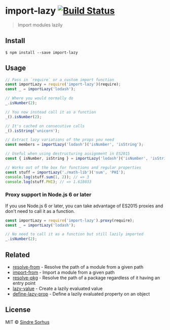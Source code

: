# import-lazy [![Build Status](https://travis-ci.org/sindresorhus/import-lazy.svg?branch=master)](https://travis-ci.org/sindresorhus/import-lazy)

> Import modules lazily

## Install

```
$ npm install --save import-lazy
```

## Usage

```js
// Pass in `require` or a custom import function
const importLazy = require('import-lazy')(require);
const _ = importLazy('lodash');

// Where you would normally do
_.isNumber(2);

// You now instead call it as a function
_().isNumber(2);

// It's cached on consecutive calls
_().isString('unicorn');

// Extract lazy variations of the props you need
const members = importLazy('lodash')('isNumber', 'isString');

// Useful when using destructuring assignment in ES2015
const { isNumber, isString } = importLazy('lodash')('isNumber', 'isString');

// Works out of the box for functions and regular properties
const stuff = importLazy('./math-lib')('sum', 'PHI');
console.log(stuff.sum(1, 2)); // => 3
console.log(stuff.PHI); // => 1.618033
```

### Proxy support in Node.js 6 or later

If you use Node.js 6 or later, you can take advantage of ES2015 proxies and don't need to call it as a function.

```js
const importLazy = require('import-lazy').proxy(require);
const _ = importLazy('lodash');

// No need to call it as a function but still lazily imported
_.isNumber(2);
```

## Related

- [resolve-from](https://github.com/sindresorhus/resolve-from) - Resolve the path of a module from a given path
- [import-from](https://github.com/sindresorhus/import-from) - Import a module from a given path
- [resolve-pkg](https://github.com/sindresorhus/resolve-pkg) - Resolve the path of a package regardless of it having an entry point
- [lazy-value](https://github.com/sindresorhus/lazy-value) - Create a lazily evaluated value
- [define-lazy-prop](https://github.com/sindresorhus/define-lazy-prop) - Define a lazily evaluated property on an object

## License

MIT © [Sindre Sorhus](https://sindresorhus.com)
